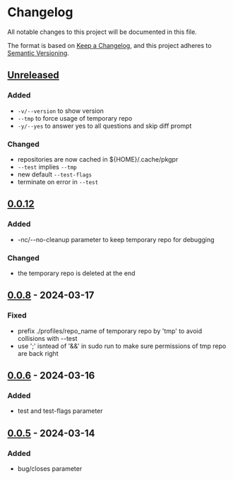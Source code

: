 # Changelog

All notable changes to this project will be documented in this file.

The format is based on [Keep a Changelog](https://keepachangelog.com/en/1.0.0/),
and this project adheres to [Semantic Versioning](https://semver.org/spec/v2.0.0.html).

## [Unreleased]

### Added

- `-v/--version` to show version
- `--tmp` to force usage of temporary repo
- `-y/--yes` to answer yes to all questions and skip diff prompt

### Changed

- repositories are now cached in ${HOME}/.cache/pkgpr
- `--test` implies `--tmp`
- new default `--test-flags`
- terminate on error in `--test`

## [0.0.12]

### Added

- -nc/--no-cleanup parameter to keep temporary repo for debugging

### Changed

- the temporary repo is deleted at the end

## [0.0.8] - 2024-03-17

### Fixed

- prefix ./profiles/repo_name of temporary repo by 'tmp' to avoid collisions with --test
- use ';' isntead of '&&' in sudo run to make sure permissions of tmp repo are back right

## [0.0.6] - 2024-03-16

### Added

- test and test-flags parameter

## [0.0.5] - 2024-03-14

### Added

- bug/closes parameter

[unreleased]: https://github.com/APN-Pucky/pkgpr/compare/v0.0.12...HEAD
[0.0.12]: https://github.com/APN-Pucky/pkgpr/compare/v0.0.8...v0.0.12
[0.0.8]: https://github.com/APN-Pucky/pkgpr/compare/v0.0.6...v0.0.8
[0.0.6]: https://github.com/APN-Pucky/pkgpr/compare/v0.0.5...v0.0.6
[0.0.5]: https://github.com/APN-Pucky/pkgpr/compare/v0.0.1...v0.0.5
